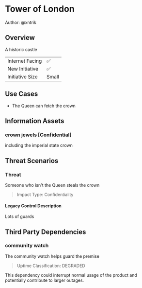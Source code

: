 # Tower of London

Author: @xntrik

## Overview

A historic castle

|    |    |
| -- | -- |
| Internet Facing | ✅  |
| New Initiative | ✅  |
| Initiative Size | Small |

## Use Cases

* The Queen can fetch the crown

## Information Assets

### crown jewels [Confidential]

including the imperial state crown


## Threat Scenarios

### Threat

Someone who isn't the Queen steals the crown

> Impact Type: Confidentiality

#### Legacy Control Description

Lots of guards

## Third Party Dependencies

### community watch

The community watch helps guard the premise

> Uptime Classification: DEGRADED

This dependency could interrupt normal usage of the product and potentially contribute to larger outages.


